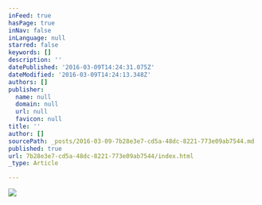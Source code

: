```yaml
---
inFeed: true
hasPage: true
inNav: false
inLanguage: null
starred: false
keywords: []
description: ''
datePublished: '2016-03-09T14:24:31.075Z'
dateModified: '2016-03-09T14:24:13.348Z'
authors: []
publisher:
  name: null
  domain: null
  url: null
  favicon: null
title: ''
author: []
sourcePath: _posts/2016-03-09-7b28e3e7-cd5a-48dc-8221-773e09ab7544.md
published: true
url: 7b28e3e7-cd5a-48dc-8221-773e09ab7544/index.html
_type: Article

---
```

![](https://the-grid-user-content.s3-us-west-2.amazonaws.com/da175307-049b-448e-9a40-90fed2d055bb.jpg)